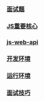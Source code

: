 ### <a target="_blank" href="http://lesses.me/JSPlan/face.html">面试题</a>
### <a target="_blank" href="http://lesses.me/JSPlan/js.html">JS重要核心</a>
### <a target="_blank" href="http://lesses.me/JSPlan/js-web-api.html">js-web-api</a>
### <a target="_blank" href="http://lesses.me/JSPlan/开发环境.html">开发环境</a>
### <a target="_blank" href="http://lesses.me/JSPlan/运行环境.html">运行环境</a>
### <a target="_blank" href="http://lesses.me/JSPlan/面试技巧.html">面试技巧</a>